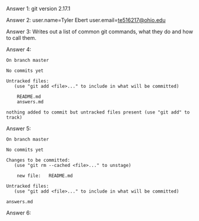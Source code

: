 Answer 1: git version 2.17.1

Answer 2: user.name=Tyler Ebert 
	  user.email=te516217@ohio.edu

Answer 3: Writes out a list of common git commands, what they do and how to call them.

Answer 4: 

	On branch master

	No commits yet

	Untracked files:
	   (use "git add <file>..." to include in what will be committed)

		README.md
		answers.md

	nothing added to commit but untracked files present (use "git add" to track)

Answer 5: 

	On branch master

	No commits yet

	Changes to be committed:
	   (use "git rm --cached <file>..." to unstage)

		new file:   README.md

	Untracked files:
	   (use "git add <file>..." to include in what will be committed)

	answers.md

Answer 6:

	
